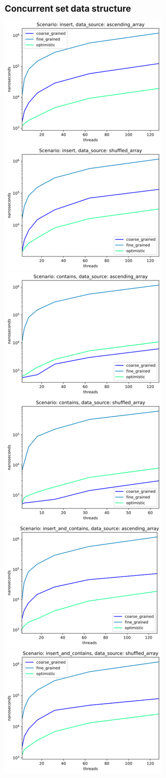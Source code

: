 # Concurrent set data structure 

![](report/insert_ascending_array.svg)
![](report/insert_shuffled_array.svg)
![](report/contains_ascending_array.svg)
![](report/contains_shuffled_array.svg)
![](report/insert_and_contains_ascending_array.svg)
![](report/insert_and_contains_shuffled_array.svg)
